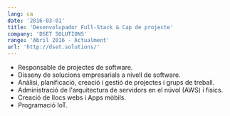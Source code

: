 ```yaml
---
lang: ca
date: '2016-03-01'
title: 'Desenvolupador Full-Stack & Cap de projecte'
company: 'DSET SOLUTIONS'
range: 'Abril 2016 - Actualment'
url: 'http://dset.solutions/'
---
```


- Responsable de projectes de software.
- Disseny de solucions empresarials a nivell de software.
- Anàlisi, planificació, creació i gestió de projectes i grups de treball.
- Administració de l'arquitectura de servidors en el núvol (AWS) i físics.
- Creació de llocs webs i Apps mòbils.
- Programació IoT.
